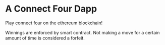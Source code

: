 A Connect Four Dapp
=

Play connect four on the ethereum blockchain!

Winnings are enforced by smart contract. Not making a move for a certain amount of time is considered a forfeit.

